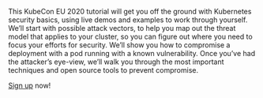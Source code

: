 This KubeCon EU 2020 tutorial will get you off the ground with Kubernetes security basics, using live demos and examples to work through yourself. We’ll start with possible attack vectors, to help you map out the threat model that applies to your cluster, so you can figure out where you need to focus your efforts for security. We’ll show you how to compromise a deployment with a pod running with a known vulnerability. Once you’ve had the attacker’s eye-view, we’ll walk you through the most important techniques and open source tools to prevent compromise.

[Sign up](https://sched.co/Zekj) now!